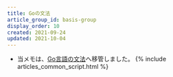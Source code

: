 ```yaml
---
title: Goの文法
article_group_id: basis-group
display_order: 10
created: 2021-09-24
updated: 2021-10-04
---
```

- 当メモは、[Go言語の文法](https://thinktwice.tech/it/go/grammar_of_go/)へ移管しました。
{% include articles_common_script.html %}
